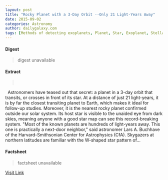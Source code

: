 ```yaml
---
layout: post
title: "Rocky Planet with a 3-Day Orbit --Only 21 Light-Years Away"
date: 2015-09-02
categories: Astronomy
author: dailygalaxy.com
tags: [Methods of detecting exoplanets, Planet, Star, Exoplanet, Stellar astronomy, Planets, Scientific observation, Stars, Space science, Planetary science, Astronomical objects, Physical sciences, Outer space, Astronomy]
---
```



#### Digest
>digest unavailable

#### Extract
>       Astronomers have teased out that secret: a planet in a 3-day orbit that transits, or crosses in front of its star. At a distance of just 21 light-years, it is by far the closest transiting planet to Earth, which makes it ideal for follow-up studies. Moreover, it is the nearest rocky planet confirmed outside our solar system. Its host star is visible to the unaided eye from dark skies, meaning anyone with a good star map can see this record-breaking system. "Most of the known planets are hundreds of light-years away. This one is practically a next-door neighbor," said astronomer Lars A. Buchhave of the Harvard-Smithsonian Center for Astrophysics (CfA). Skygazers at northern latitudes are familiar with the W-shaped star pattern of...

#### Factsheet
>factsheet unavailable

[Visit Link](http://www.dailygalaxy.com/my_weblog/2015/08/rocky-planet-with-a-3-day-orbit-only-21-light-years-away.html)


